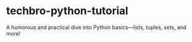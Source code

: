 # techbro-python-tutorial
A humorous and practical dive into Python basics—lists, tuples, sets, and more!
